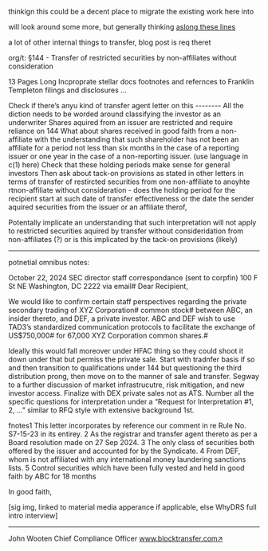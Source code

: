 thinkign this could be a decent place to migrate the existing work here into

will look around some more, but generally thinking [aslong these lines](https://github.com/WhyDRS/DAO-docs/issues/12#issuecomment-2373467466)

a lot of other internal things to transfer, blog post is req theret

org/t:
§144 - Transfer of restricted securities by non-affiliates without consideration





13 Pages Long
Incproprate stellar docs footnotes and refernces to Franklin Templeton filings and disclosures ... 



Check if there’s anyu kind of transfer agent letter on this --------
All the diction needs to be worded around classifying the investor as an underwriter
Shares aquired from an issuer are restricted and require reliance on 144 
What about shares received in good faith from a non-affiliate with the understanding that such shareholder has not been an affiliate for a period not less than six months in the case of a reporting issuer or one year in the case of a non-reporting issuer. (use language in c(1) here)
Check that these holding periods make sense for general investors
Then ask about tack-on provisions as stated in other letters in terms of transfer of restircted securities from one non-affiliate to anoyhte rtnon-affiliate without consideration - does the holding period for the recipient start at such date of transfer effectiveness or the date the sender aquired securities from the issuer or an affiliate therof,

Potentally implicate an understanding that such interpretation will not apply to restricted securities aquired by transfer without consideridation from non-affiliates (?) or is this implicated by the tack-on provisions (likely)

---

potnetial omnibus notes:


October 22, 2024
SEC director staff correspondance (sent to corpfin)
100 F St NE
Washington, DC 2222
via email#
Dear Recipient,

We would like to confirm certain staff perspectives regarding the private secondary trading of XYZ Corporation# common stock# between ABC, an insider thereto, and DEF, a private investor. ABC and DEF wish to use TAD3’s standardized communication protocols to facilitate the exchange of US$750,000# for 67,000 XYZ Corporation common shares.#


Ideally this would fall moreover under HFAC thing so they could shoot it down under that but permiss the private sale. Start with tradnfer basis if so and then transition to qualifications under 144 but questioning the third distribution prong, then move on to the manner of sale and transfer. Segway to a further discussion of market infrastrucutre, risk mitigation, and new investor access. Finalize with DEX private sales not as ATS. Number all the specific questions for interpretation under a “Request for Interpretation #1, 2, ...” similar to RFQ style with extensive background 1st.


fnotes1
This letter incorporates by reference our comment in re Rule No. S7-15-23 in its entirey.
2
 As the registrar and transfer agent thereto as per a Board resolution made on 27 Sep 2024.
3
 The only class of securities both offered by the issuer and accounted for by the Syndicate.
4
 From DEF, whom is not affiliated with any international money laundering sanctions lists.
5
 Control securities which have been fully vested and held in good faith by ABC for 18 months


In good faith,

[sig img, linked to material media apperance if applicable, else WhyDRS full intro interview]
___________________
John Wooten
Chief Compliance Officer
www.blocktransfer.com↗



	
